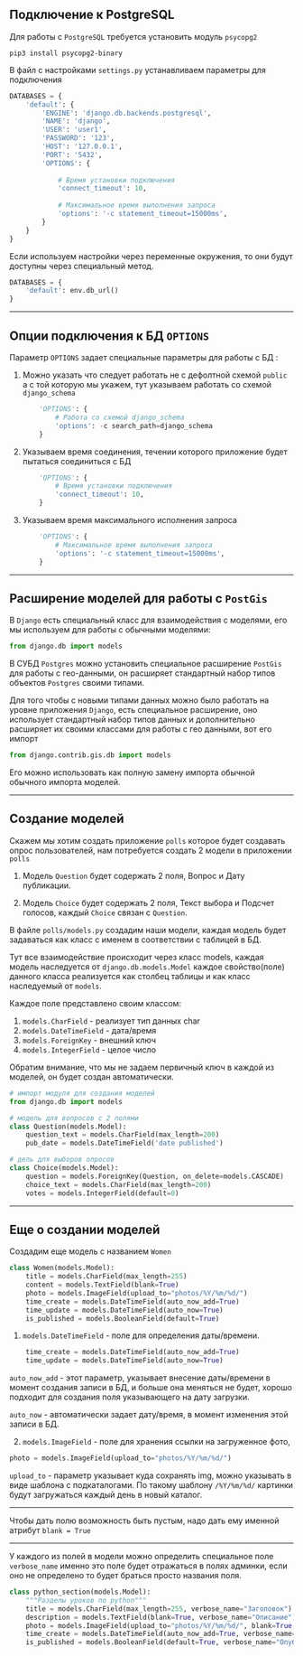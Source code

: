 Подключение к PostgreSQL
---

Для работы с `PostgreSQL` требуется установить модуль `psycopg2`

```
pip3 install psycopg2-binary
```

В файл с настройками `settings.py` устанавливаем параметры для
подключения

```python
DATABASES = {
    'default': {
        'ENGINE': 'django.db.backends.postgresql',
        'NAME': 'django',
        'USER': 'user1',
        'PASSWORD': '123',
        'HOST': '127.0.0.1',
        'PORT': '5432',
        'OPTIONS': {
            
            # Время установки подключения
            'connect_timeout': 10,
            
            # Максимальное время выполнения запроса
            'options': '-c statement_timeout=15000ms',
        }
    }
}
```

Если используем настройки через переменные окружения, то они будут 
доступны через специальный метод.

```python
DATABASES = {
    'default': env.db_url()
}
```

---
Опции подключения к БД `OPTIONS`
---
Параметр `OPTIONS` задает специальные параметры для работы с БД :


1) Можно указать что следует работать не с дефолтной схемой `public` а с той 
которую мы укажем, тут указываем работать со схемой `django_schema`
    ```python
        'OPTIONS': {
            # Работа со схемой django_schema
            'options': -c search_path=django_schema
        }
    ```

2) Указываем время соединения, течении которого приложение будет пытаться соединиться
с БД
    ```python
        'OPTIONS': {
            # Время установки подключения 
            'connect_timeout': 10,
        }
    ```

3) Указываем время максимального исполнения запроса
    ```python
        'OPTIONS': {
            # Максимальное время выполнения запроса 
            'options': '-c statement_timeout=15000ms',
        }
    ```

---
Расширение моделей для работы с `PostGis`
---
В `Django` есть специальный класс для взаимодействия с моделями, 
его мы используем для работы с обычными моделями:

```python
from django.db import models
```

В СУБД `Postgres` можно установить специальное расширение `PostGis` 
для работы с гео-данными, он расширяет стандартный набор типов объектов
`Postgres` своими типами.

Для того чтобы с новыми типами данных можно было работать на уровне 
приложения `Django`, есть специальное расширение, оно использует 
стандартный набор типов данных и дополнительно расширяет их своими
классами для работы с гео данными, вот его импорт

```python
from django.contrib.gis.db import models
```

Его можно использовать как полную замену импорта обычной обычного
импорта моделей.

---
Создание моделей
---
Скажем мы хотим создать приложение `polls` которое будет создавать опрос
пользователей, нам потребуется создать 2 модели в приложении `polls`

1) Модель `Question` будет содержать 2 поля, Вопрос и Дату публикации. 

2) Модель `Choice` будет содержать 2 поля, Текст выбора и Подсчет голосов,
каждый `Choice` связан с `Question`.

В файле `polls/models.py` создадим наши модели, каждая модель будет 
задаваться как класс с именем в соответствии с таблицей в БД.

Тут все взаимодействие происходит через класс models, каждая модель 
наследуется от `django.db.models.Model` каждое свойство(поле) данного класса
реализуется как столбец таблицы и как класс наследуемый от `models`.

Каждое поле представлено своим классом:
   
1. `models.CharField` - реализует тип данных char
2. `models.DateTimeField` - дата/время
3. `models.ForeignKey` - внешний ключ
4. `models.IntegerField` - целое число

Обратим внимание, что мы не задаем первичный ключ в каждой из моделей,
он будет создан автоматически.

```python
# импорт модуля для создания моделей
from django.db import models

# модель для вопросов с 2 полями
class Question(models.Model):
    question_text = models.CharField(max_length=200)
    pub_date = models.DateTimeField('date published')

# дель для выборов опросов
class Choice(models.Model):
    question = models.ForeignKey(Question, on_delete=models.CASCADE)
    choice_text = models.CharField(max_length=200)
    votes = models.IntegerField(default=0)
```

---
Еще о создании моделей
---

Создадим еще модель с названием `Women`

```python
class Women(models.Model):
    title = models.CharField(max_length=255)
    content = models.TextField(blank=True)
    photo = models.ImageField(upload_to="photos/%Y/%m/%d/")
    time_create = models.DateTimeField(auto_now_add=True)
    time_update = models.DateTimeField(auto_now=True)
    is_published = models.BooleanField(default=True)
```

1. `models.DateTimeField` - поле для определения даты/времени. 

```python
    time_create = models.DateTimeField(auto_now_add=True)
    time_update = models.DateTimeField(auto_now=True)
```

`auto_now_add` - этот параметр, указывает внесение даты/времени в момент
создания записи в БД, и больше она меняться не будет, хорошо подходит 
для создания поля указывающего на дату загрузки.

`auto_now` - автоматически задает дату/время, в момент изменения этой 
записи в БД.

2. `models.ImageField` - поле для хранения ссылки на загруженное фото,

```python
photo = models.ImageField(upload_to="photos/%Y/%m/%d/")
```
 
`upload_to` - параметр указывает куда сохранять img, можно указывать
в виде шаблона с подкаталогами. По такому шаблону `/%Y/%m/%d/` 
картинки будут загружаться каждый день в новый каталог.

---

Чтобы дать полю возможность быть пустым, надо дать ему именной 
атрибут `blank = True`

---

У каждого из полей в модели можно определить специальное поле `verbose_name`
именно это поле будет отражаться в полях админки, если оно не определено то 
будет браться просто названия поля.

```python
class python_section(models.Model):
    """Разделы уроков по python"""
    title = models.CharField(max_length=255, verbose_name="Заголовок")
    description = models.TextField(blank=True, verbose_name="Описание")
    photo = models.ImageField(upload_to="photos/%Y/%m/%d/", blank=True, verbose_name="Фото")
    time_create = models.DateTimeField(auto_now_add=True, verbose_name="Дата создания")
    is_published = models.BooleanField(default=True, verbose_name="Опубликовано")
```




